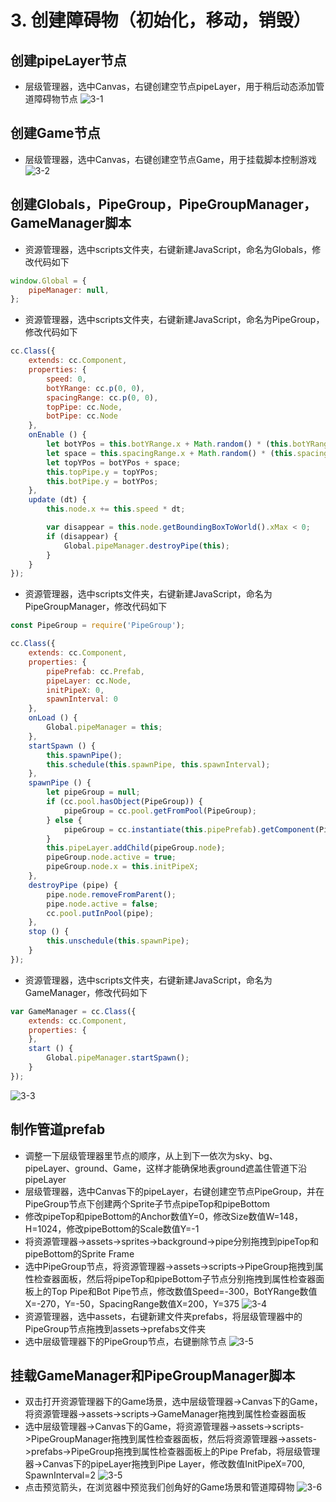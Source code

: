# 3. 创建障碍物（初始化，移动，销毁）

## 创建pipeLayer节点

- 层级管理器，选中Canvas，右键创建空节点pipeLayer，用于稍后动态添加管道障碍物节点
![3-1](/3-1.png)

## 创建Game节点

- 层级管理器，选中Canvas，右键创建空节点Game，用于挂载脚本控制游戏
![3-2](/3-2.png)

## 创建Globals，PipeGroup，PipeGroupManager，GameManager脚本

- 资源管理器，选中scripts文件夹，右键新建JavaScript，命名为Globals，修改代码如下
```js
window.Global = {
    pipeManager: null,
};
```
- 资源管理器，选中scripts文件夹，右键新建JavaScript，命名为PipeGroup，修改代码如下
```js
cc.Class({
    extends: cc.Component,
    properties: {
        speed: 0,
        botYRange: cc.p(0, 0),
        spacingRange: cc.p(0, 0),
        topPipe: cc.Node,
        botPipe: cc.Node
    },
    onEnable () {
        let botYPos = this.botYRange.x + Math.random() * (this.botYRange.y - this.botYRange.x);
        let space = this.spacingRange.x + Math.random() * (this.spacingRange.y - this.spacingRange.x);
        let topYPos = botYPos + space;
        this.topPipe.y = topYPos;
        this.botPipe.y = botYPos;
    },
    update (dt) {
        this.node.x += this.speed * dt;

        var disappear = this.node.getBoundingBoxToWorld().xMax < 0;
        if (disappear) {
            Global.pipeManager.destroyPipe(this);
        }
    }
});
```
- 资源管理器，选中scripts文件夹，右键新建JavaScript，命名为PipeGroupManager，修改代码如下
```js
const PipeGroup = require('PipeGroup');

cc.Class({
    extends: cc.Component,
    properties: {
        pipePrefab: cc.Prefab,
        pipeLayer: cc.Node,
        initPipeX: 0,
        spawnInterval: 0
    },
    onLoad () {
        Global.pipeManager = this;
    },
    startSpawn () {
        this.spawnPipe();
        this.schedule(this.spawnPipe, this.spawnInterval);
    },
    spawnPipe () {
        let pipeGroup = null;
        if (cc.pool.hasObject(PipeGroup)) {
            pipeGroup = cc.pool.getFromPool(PipeGroup);
        } else {
            pipeGroup = cc.instantiate(this.pipePrefab).getComponent(PipeGroup);
        }
        this.pipeLayer.addChild(pipeGroup.node);
        pipeGroup.node.active = true;
        pipeGroup.node.x = this.initPipeX;
    },
    destroyPipe (pipe) {
        pipe.node.removeFromParent();
        pipe.node.active = false;
        cc.pool.putInPool(pipe);
    },
    stop () {
        this.unschedule(this.spawnPipe);
    }
});
```
- 资源管理器，选中scripts文件夹，右键新建JavaScript，命名为GameManager，修改代码如下
```js
var GameManager = cc.Class({
    extends: cc.Component,
    properties: {
    },
    start () {
        Global.pipeManager.startSpawn();
    }
});
```
![3-3](/3-3.png)

## 制作管道prefab

- 调整一下层级管理器里节点的顺序，从上到下一依次为sky、bg、pipeLayer、ground、Game，这样才能确保地表ground遮盖住管道下沿pipeLayer
- 层级管理器，选中Canvas下的pipeLayer，右键创建空节点PipeGroup，并在PipeGroup节点下创建两个Sprite子节点pipeTop和pipeBottom
- 修改pipeTop和pipeBottom的Anchor数值Y=0，修改Size数值W=148，H=1024，修改pipeBottom的Scale数值Y=-1
- 将资源管理器->assets->sprites->background->pipe分别拖拽到pipeTop和pipeBottom的Sprite Frame
- 选中PipeGroup节点，将资源管理器->assets->scripts->PipeGroup拖拽到属性检查器面板，然后将pipeTop和pipeBottom子节点分别拖拽到属性检查器面板上的Top Pipe和Bot Pipe节点，修改数值Speed=-300，BotYRange数值X=-270，Y=-50，SpacingRange数值X=200，Y=375
![3-4](/3-4.png)
- 资源管理器，选中assets，右键新建文件夹prefabs，将层级管理器中的PipeGroup节点拖拽到assets->prefabs文件夹
- 选中层级管理器下的PipeGroup节点，右键删除节点
![3-5](/3-5.png)

## 挂载GameManager和PipeGroupManager脚本

- 双击打开资源管理器下的Game场景，选中层级管理器->Canvas下的Game，将资源管理器->assets->scripts->GameManager拖拽到属性检查器面板
- 选中层级管理器->Canvas下的Game，将资源管理器->assets->scripts->PipeGroupManager拖拽到属性检查器面板，然后将资源管理器->assets->prefabs->PipeGroup拖拽到属性检查器面板上的Pipe Prefab，将层级管理器->Canvas下的pipeLayer拖拽到Pipe Layer，修改数值InitPipeX=700, SpawnInterval=2
![3-5](/3-6.png)
- 点击预览箭头，在浏览器中预览我们创角好的Game场景和管道障碍物
![3-6](/3-7.png)